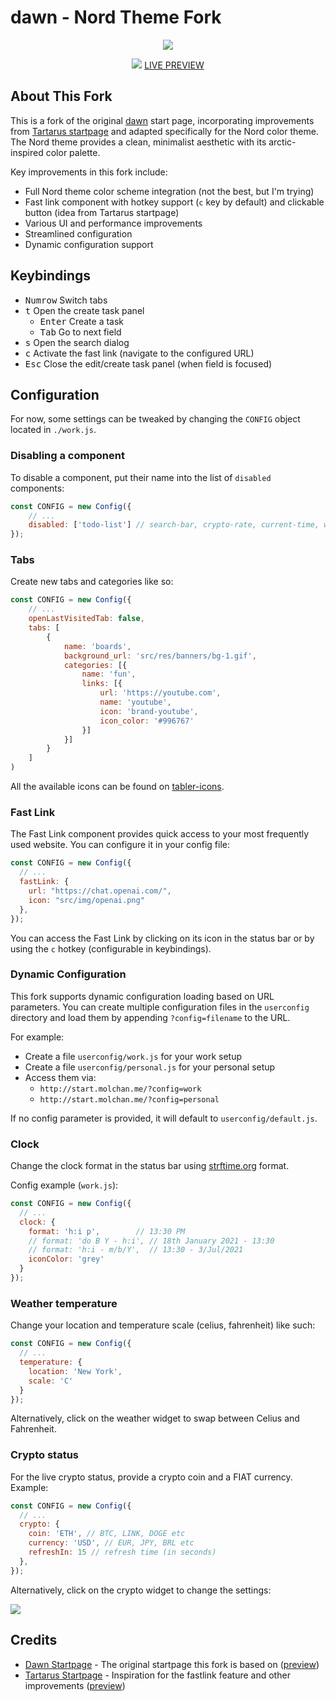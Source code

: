 # dawn - Nord Theme Fork

<p align="center">
  <img src="https://i.imgur.com/vjfMONS.png">
</div>

<p align="center">
  <img src="https://i.imgur.com/VVMKIQ9.png">
  <a href="http://start.molchan.me/">LIVE PREVIEW</a>
</div>

## About This Fork

This is a fork of the original [dawn](https://github.com/b-coimbra/dawn) start page, incorporating improvements from [Tartarus startpage](https://github.com/AllJavi/tartarus-startpage) and adapted specifically for the Nord color theme. The Nord theme provides a clean, minimalist aesthetic with its arctic-inspired color palette.

Key improvements in this fork include:
- Full Nord theme color scheme integration (not the best, but I'm trying)
- Fast link component with hotkey support (`c` key by default) and clickable button (idea from Tartarus startpage)
- Various UI and performance improvements
- Streamlined configuration
- Dynamic configuration support

## Keybindings

- <kbd>Numrow</kbd> Switch tabs
- <kbd>t</kbd> Open the create task panel
  - <kbd>Enter</kbd> Create a task
  - <kbd>Tab</kbd> Go to next field
- <kbd>s</kbd> Open the search dialog
- <kbd>c</kbd> Activate the fast link (navigate to the configured URL)
- <kbd>Esc</kbd> Close the edit/create task panel (when field is focused)

## Configuration

For now, some settings can be tweaked by changing the `CONFIG` object located in `./work.js`.

### Disabling a component

To disable a component, put their name into the list of `disabled` components:

```js
const CONFIG = new Config({
    // ...
    disabled: ['todo-list'] // search-bar, crypto-rate, current-time, weather-forecast, status-bar
});
```

### Tabs

Create new tabs and categories like so:

```js
const CONFIG = new Config({
    // ...
    openLastVisitedTab: false,
    tabs: [
        {
            name: 'boards',
            background_url: 'src/res/banners/bg-1.gif',
            categories: [{
                name: 'fun',
                links: [{
                    url: 'https://youtube.com',
                    name: 'youtube',
                    icon: 'brand-youtube',
                    icon_color: '#996767'
                }]
            }]
        }
    ]
)
```

All the available icons can be found on [tabler-icons](https://tabler-icons.io).


### Fast Link

The Fast Link component provides quick access to your most frequently used website. You can configure it in your config file:

```js
const CONFIG = new Config({
  // ...
  fastLink: {
    url: "https://chat.openai.com/",
    icon: "src/img/openai.png"
  },
});
```

You can access the Fast Link by clicking on its icon in the status bar or by using the `c` hotkey (configurable in keybindings).

### Dynamic Configuration

This fork supports dynamic configuration loading based on URL parameters. You can create multiple configuration files in the `userconfig` directory and load them by appending `?config=filename` to the URL.

For example:
- Create a file `userconfig/work.js` for your work setup
- Create a file `userconfig/personal.js` for your personal setup
- Access them via:
  - `http://start.molchan.me/?config=work`
  - `http://start.molchan.me/?config=personal`

If no config parameter is provided, it will default to `userconfig/default.js`.

### Clock

Change the clock format in the status bar using [strftime.org](https://strftime.org) format.

Config example (`work.js`):

```js
const CONFIG = new Config({
  // ...
  clock: {
    format: 'h:i p',        // 13:30 PM
    // format: 'do B Y - h:i', // 18th January 2021 - 13:30
    // format: 'h:i - m/b/Y',  // 13:30 - 3/Jul/2021
    iconColor: 'grey'
  }
});
```

### Weather temperature

Change your location and temperature scale (celius, fahrenheit) like such:

```js
const CONFIG = new Config({
  // ...
  temperature: {
    location: 'New York',
    scale: 'C'
  }
});
```

Alternatively, click on the weather widget to swap between Celius and Fahrenheit.

### Crypto status

For the live crypto status, provide a crypto coin and a FIAT currency. Example:

```js
const CONFIG = new Config({
  // ...
  crypto: {
    coin: 'ETH', // BTC, LINK, DOGE etc
    currency: 'USD', // EUR, JPY, BRL etc
    refreshIn: 15 // refresh time (in seconds)
  },
});
```

Alternatively, click on the crypto widget to change the settings:

<p align="left">
  <img src="https://i.imgur.com/aUnoJLA.png">
</div>

## Credits

- [Dawn Startpage](https://github.com/b-coimbra/dawn) - The original startpage this fork is based on ([preview](https://startpage.metaphoric.dev/))
- [Tartarus Startpage](https://github.com/AllJavi/tartarus-startpage) - Inspiration for the fastlink feature and other improvements ([preview](https://alljavi.github.io/tartarus-startpage/))

